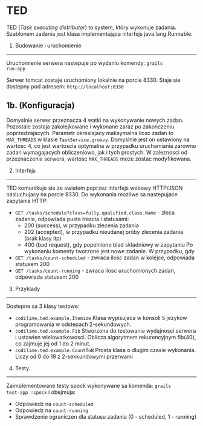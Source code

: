 TED
===

TED (<i>Task executing distributor</i>) to system, który wykonuje zadania. Szablonem zadania jest klasa implementująca interfejs java.lang.Runnable.

1. Budowanie i uruchomienie
---
Uruchomienie serwera nastepuje po wydaniu komendy:
<code>grails run-app</code>

Serwer tomcat zostaje uruchomiony lokalnie na porcie 8330. Staje sie dostepny pod adresem:
<code>http://localhost:8330</code>

1b. (Konfiguracja)
---
Domyslnie serwer przeznacza 4 watki na wykonywanie nowych zadan. Pozostale zostaja zakolejkowane i wykonane zaraz po zakonczeniu poprzedzajacych.
Parametr okreslajacy maksymalna ilosc zadan to <code>MAX_THREADS</code> w klasie <code>TaskService.groovy</code>. Domyslnie jest on ustawiony 
na wartosc 4, co jest wartoscia optymalna w przypadku uruchamiania zarowno zadan wymagajacych obliczeniowo, jak i tych prostych.
W zaleznosci od przeznaczenia serwera, wartosc <code>MAX_THREADS</code> moze zostac modyfikowana.

2. Interfejs
---
TED komunikuje sie ze swiatem poprzez interfejs webowy HTTP/JSON nasluchujacy na porcie 8330. Do wykonania mozliwe sa nastepujace zapytania HTTP:
* <code>GET /tasks/schedule?class=fully.qualified.class.Name</code> - zleca zadanie, odpowiada pusta trescia i statusami:
  - 200 (success), w przypadku zlecenia zadania
  - 202 (accepted), w przypadku nieudanej próby zlecenia zadania (brak klasy itp)
  - 400 (bad request), gdy popelniono blad skladniowy w zapytaniu
  Po wykonaniu komenty tworzone jest nowe zadanie. W przypadku, gdy 
* <code>GET /tasks/count-scheduled</code> - zwraca ilosc zadan w kolejce, odpowiada statusem 200
* <code>GET /tasks/count-running</code> - zwraca ilosc uruchomionych zadan, odpowiada statusem 200


3. Przyklady
---
Dostepne sa 3 klasy testowe:
* <code>codilime.ted.example.Itemize</code>
    Klasa wypisujaca w konsoli 5 jezykow programowania w odstepach 2-sekundowych.
* <code>codilime.ted.example.Fib</code>
    Stworzona do testowania wydajnosci serwera i ustawien wielowatkowosci. Oblicza algorytmem rekurencyjnym fib(40), co zajmuje jej od 1 do 2 minut.
* <code>codilime.ted.example.CountToN</code>
    Prosta klasa o dlugim czasie wykonania. Liczy od 0 do 19 z 2-sekkundowymi przerwami


4. Testy
---
Zaimplementowane testy spock wykonywane sa komenda:
<code>grails test-app :spock</code> i obejmuja:
- Odpowiedz na <code>count-scheduled</code>
- Odpowiedz na <code>count-running</code>
- Sprawdzenie ograniczen dla statusu zadania (0 - scheduled, 1 - running)




